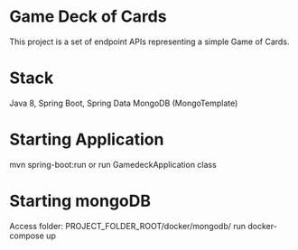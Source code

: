 # Game Deck of Cards
This project is a set of endpoint APIs representing a simple Game of Cards.

# Stack
Java 8,
Spring Boot,
Spring Data MongoDB (MongoTemplate)

# Starting Application 
mvn spring-boot:run 
or
run GamedeckApplication class

# Starting mongoDB
Access folder: PROJECT_FOLDER_ROOT/docker/mongodb/
run docker-compose up
